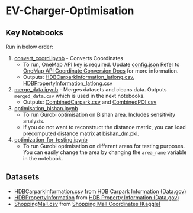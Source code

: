 # EV-Charger-Optimisation
## Key Notebooks
Run in below order:
1. [convert_coord.ipynb](./convert_coord.ipynb) - Converts Coordinates
    - To run, OneMap API key is required. Update [config.json](./config.json) Refer to [OneMap API Coordinate Conversion Docs](https://www.onemap.gov.sg/apidocs/apidocs/#coordinateConverters) for more information.
    - Outputs: [HDBCarparkInformation_latlong.csv](./data/HDBCarparkInformation_latlong.csv), [HDBPropertyInformation_latlong.csv](./data/HDBPropertyInformation_latlong.csv)
2. [merge_data.ipynb](./merge_data.ipynb) - Merges datasets and cleans data. Outputs `merged_data.csv` which is used in the next notebooks.
    - Outputs: [CombinedCarpark.csv](./data/CombinedCarpark.csv) and [CombinedPOI.csv](./data/CombinedPOI.csv)
3. [optimisation_bishan.ipynb](./optimisation_bishan.ipynb)
    - To run Gurobi optimisation on Bishan area. Includes sensitivity analysis.
    - If you do not want to reconstruct the distance matrix, you can load precomputed distance matrix at [bishan_dm.pkl](./data/pkl/bishan_dm.pkl).
4. [optimization_for_testing.ipynb](./optimization_for_testing.ipynb)
    - To run Gurobi optimisation on different areas for testing purposes. You can easily change the area by changing the `area_name` variable in the notebook.

## Datasets
- [HDBCarparkInformation.csv](./data/HDBCarparkInformation.csv) from [HDB Carpark Information (Data.gov)](https://beta.data.gov.sg/datasets/d_23f946fa557947f93a8043bbef41dd09/view)
- [HDBPropertyInformation](./data/HDBPropertyInformation.csv) from [HDB Property Information (Data.gov)](https://beta.data.gov.sg/datasets/d_17f5382f26140b1fdae0ba2ef6239d2f/view)
- [ShoppingMall.csv](./data/ShoppingMall.csv) from [Shopping Mall Coordinates (Kaggle)](https://www.kaggle.com/datasets/karthikgangula/shopping-mall-coordinates)